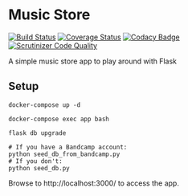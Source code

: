 # Music Store

[![Build Status](https://travis-ci.org/stevecshanks/music-store.svg?branch=master)](https://travis-ci.org/stevecshanks/music-store)
[![Coverage Status](https://coveralls.io/repos/github/stevecshanks/music-store/badge.svg?branch=master)](https://coveralls.io/github/stevecshanks/music-store?branch=master)
[![Codacy Badge](https://api.codacy.com/project/badge/Grade/f4f03b6b12ca48be89538b148d4681b7)](https://www.codacy.com/app/stevecshanks/music-store?utm_source=github.com&amp;utm_medium=referral&amp;utm_content=stevecshanks/music-store&amp;utm_campaign=Badge_Grade)
[![Scrutinizer Code Quality](https://scrutinizer-ci.com/g/stevecshanks/music-store/badges/quality-score.png?b=master)](https://scrutinizer-ci.com/g/stevecshanks/music-store/?branch=master)

A simple music store app to play around with Flask

## Setup

```shell
docker-compose up -d

docker-compose exec app bash

flask db upgrade

# If you have a Bandcamp account:
python seed_db_from_bandcamp.py
# If you don't:
python seed_db.py
```

Browse to http://localhost:3000/ to access the app.
